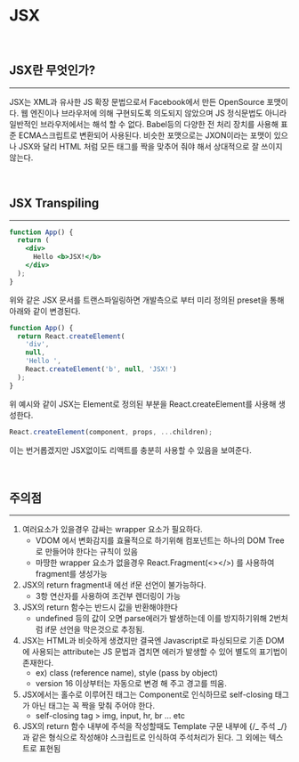 # JSX

<br />

## JSX란 무엇인가?

---

JSX는 XML과 유사한 JS 확장 문법으로서 Facebook에서 만든 OpenSource 포맷이다.
웹 엔진이나 브라우저에 의해 구현되도록 의도되지 않았으며 JS 정식문법도 아니라 일반적인 브라우저에서는 해석 할 수 없다. Babel등의 다양한 전 처리 장치를 사용해 표준 ECMA스크립트로 변환되어 사용된다. 비슷한 포맷으로는 JXON이라는 포맷이 있으나 JSX와 달리 HTML 처럼 모든 태그를 짝을 맞추어 줘야 해서 상대적으로 잘 쓰이지 않는다.

<br />

## JSX Transpiling

---

```jsx
function App() {
  return (
    <div>
      Hello <b>JSX!</b>
    </div>
  );
}
```

위와 같은 JSX 문서를 트랜스파일링하면 개발측으로 부터 미리 정의된 preset을 통해 아래와 같이 변경된다.

```javascript
function App() {
  return React.createElement(
    'div',
    null,
    'Hello ',
    React.createElement('b', null, 'JSX!')
  );
}
```

위 예시와 같이 JSX는 Element로 정의된 부분을 React.createElement를 사용해 생성한다.

```javascript
React.createElement(component, props, ...children);
```

이는 번거롭겠지만 JSX없이도 리액트를 충분히 사용할 수 있음을 보여준다.

<br />

## 주의점

---

1. 여러요소가 있을경우 감싸는 wrapper 요소가 필요하다.
   - VDOM 에서 변화감지를 효율적으로 하기위해 컴포넌트는 하나의 DOM Tree로 만들어야 한다는 규칙이 있음
   - 마땅한 wrapper 요소가 없을경우 React.Fragment(<></>) 를 사용하여 fragment를 생성가능
2. JSX의 return fragment내 에선 if문 선언이 불가능하다.
   - 3항 연산자를 사용하여 조건부 렌더링이 가능
3. JSX의 return 함수는 반드시 값을 반환해야한다
   - undefined 등의 값이 오면 parse에러가 발생하는데 이를 방지하기위해 2번처럼 if문 선언을 막은것으로 추정됨.
4. JSX는 HTML과 비슷하게 생겼지만 결국엔 Javascript로 파싱되므로 기존 DOM에 사용되는 attribute는 JS 문법과 겹치면 에러가 발생할 수 있어 별도의 표기법이 존재한다.
   - ex) class (reference name), style (pass by object)
   - version 16 이상부터는 자동으로 변경 해 주고 경고를 띄움.
5. JSX에서는 홀수로 이루어진 태그는 Component로 인식하므로 self-closing 태그가 아닌 태그는 꼭 짝을 맞춰 주어야 한다.
   - self-closing tag > img, input, hr, br ... etc
6. JSX의 return 함수 내부에 주석을 작성할때도 Template 구문 내부에 {/_ 주석 _/} 과 같은 형식으로 작성해야 스크립트로 인식하여 주석처리가 된다. 그 외에는 텍스트로 표현됨

